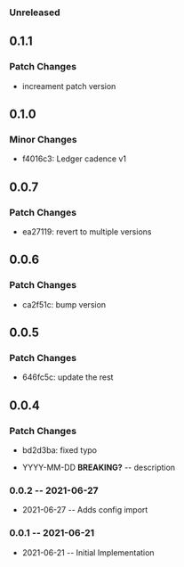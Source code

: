### Unreleased

## 0.1.1

### Patch Changes

- increament patch version

## 0.1.0

### Minor Changes

- f4016c3: Ledger cadence v1

## 0.0.7

### Patch Changes

- ea27119: revert to multiple versions

## 0.0.6

### Patch Changes

- ca2f51c: bump version

## 0.0.5

### Patch Changes

- 646fc5c: update the rest

## 0.0.4

### Patch Changes

- bd2d3ba: fixed typo

- YYYY-MM-DD **BREAKING?** -- description

### 0.0.2 -- 2021-06-27

- 2021-06-27 -- Adds config import

### 0.0.1 -- 2021-06-21

- 2021-06-21 -- Initial Implementation

